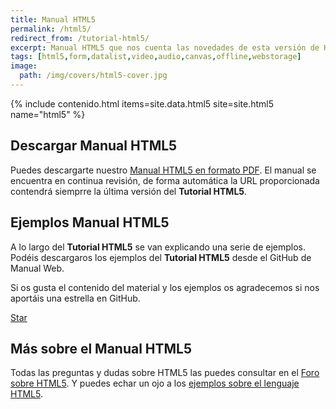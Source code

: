 ```yaml
---
title: Manual HTML5
permalink: /html5/
redirect_from: /tutorial-html5/
excerpt: Manual HTML5 que nos cuenta las novedades de esta versión de HTML, desde los elementos semáticos, nuevos elementos formularios, audio y vídeo hasta las nuevas WebAPI.
tags: [html5,form,datalist,video,audio,canvas,offline,webstorage]
image:
  path: /img/covers/html5-cover.jpg
---
```


{% include contenido.html items=site.data.html5 site=site.html5 name="html5" %}


## Descargar Manual HTML5

Puedes descargarte nuestro [Manual HTML5 en formato PDF][PDFHTML5]. El manual se encuentra en continua revisión, de forma automática la URL proporcionada contendrá siemprre la última versión del **Tutorial HTML5**.

## Ejemplos Manual HTML5

A lo largo del **Tutorial HTML5** se van explicando una serie de ejemplos. Podéis descargaros los ejemplos del **Tutorial HTML5** desde el GitHub de Manual Web.

Si os gusta el contenido del material y los ejemplos os agradecemos si nos aportáis una estrella en GitHub.

<a class="github-button" href="https://github.com/manualweb/manualweb" data-icon="octicon-star" data-style="mega" aria-label="Star manualweb/manualweb on GitHub">Star</a>

## Más sobre el Manual HTML5

Todas las preguntas y dudas sobre HTML5 las puedes consultar en el [Foro sobre HTML5][ForoHTML5]. Y puedes echar un ojo a los [ejemplos sobre el lenguaje HTML5][EjemplosHTML5].

<script id="github-bjs" src="https://buttons.github.io/buttons.js" async="" defer="defer"></script>

[PDFHTML5]: {{site.baseurl}}/html5/descargar-manual-html5/
[ForoHTML5]: http://dudasprogramacion.com/html/html5
[EjemplosHTML5]: http://lineadecodigo.com/categoria/html5/